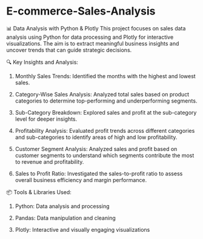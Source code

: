 # E-commerce-Sales-Analysis

📊 Data Analysis with Python & Plotly
This project focuses on sales data analysis using Python for data processing and Plotly for interactive visualizations. The aim is to extract meaningful business insights and uncover trends that can guide strategic decisions.

🔍 Key Insights and Analysis:
1. Monthly Sales Trends: Identified the months with the highest and lowest sales.

2. Category-Wise Sales Analysis: Analyzed total sales based on product categories to determine top-performing and underperforming segments.

3. Sub-Category Breakdown: Explored sales and profit at the sub-category level for deeper insights.

4. Profitability Analysis: Evaluated profit trends across different categories and sub-categories to identify areas of high and low profitability.

5. Customer Segment Analysis: Analyzed sales and profit based on customer segments to understand which segments contribute the most to revenue and profitability.

6. Sales to Profit Ratio: Investigated the sales-to-profit ratio to assess overall business efficiency and margin performance.

📦 Tools & Libraries Used:
1. Python: Data analysis and processing

2. Pandas: Data manipulation and cleaning

3. Plotly: Interactive and visually engaging visualizations
